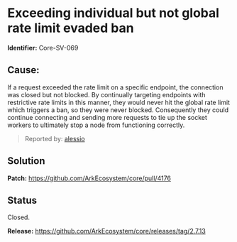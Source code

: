 # Exceeding individual but not global rate limit evaded ban
**Identifier:** Core-SV-069
## Cause:
If a request exceeded the rate limit on a specific endpoint, the connection was closed but not blocked. By continually targeting endpoints with restrictive rate limits in this manner, they would never hit the global rate limit which triggers a ban, so they were never blocked. Consequently they could continue connecting and sending more requests to tie up the socket workers to ultimately stop a node from functioning correctly.
>Reported by: [alessio](https://github.com/alessiodf)
## Solution
**Patch:** https://github.com/ArkEcosystem/core/pull/4176
## Status
Closed.

**Release:** https://github.com/ArkEcosystem/core/releases/tag/2.7.13